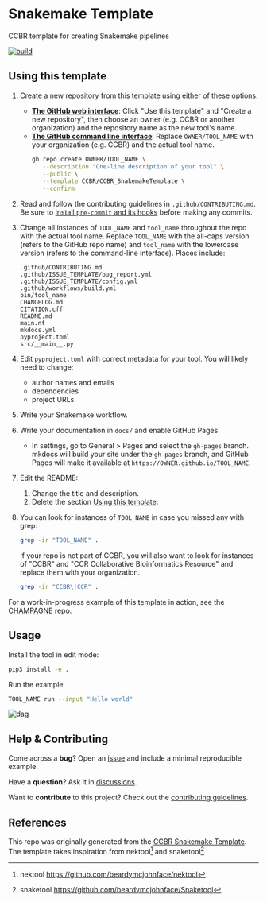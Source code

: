 # Snakemake Template <!-- TODO: replace this header with TOOL_NAME -->

CCBR template for creating Snakemake pipelines <!-- TODO: replace this line with the description of TOOL_NAME -->

[![build](https://github.com/CCBR/CCBR_SnakemakeTemplate/actions/workflows/build.yml/badge.svg)](https://github.com/CCBR/CCBR_SnakemakeTemplate/actions/workflows/build.yml) <!-- TODO: replace CCBR/CCBR_SnakemakeTemplate with your OWNER/TOOL_NAME -->

## Using this template

1. Create a new repository from this template using either of these options:
   - [**The GitHub web interface**](https://github.com/CCBR/CCBR_SnakemakeTemplate):
     Click "Use this template" and "Create a new repository", then choose an owner (e.g. CCBR or another organization) and the repository name as the new tool's name.
   - [**The GitHub command line interface**](https://cli.github.com/):
     Replace `OWNER/TOOL_NAME` with your organization (e.g. CCBR) and the actual tool name.
     ```sh
     gh repo create OWNER/TOOL_NAME \
        --description "One-line description of your tool" \
        --public \
        --template CCBR/CCBR_SnakemakeTemplate \
        --confirm
     ```
1. Read and follow the contributing guidelines in `.github/CONTRIBUTING.md`.
   Be sure to [install `pre-commit` and its hooks](.github/CONTRIBUTING.md#use-pre-commit-hooks) before making any commits.
1. Change all instances of `TOOL_NAME` and `tool_name` throughout the repo with the actual tool name.
   Replace `TOOL_NAME` with the all-caps version (refers to the GitHub repo name)
   and `tool_name` with the lowercase version (refers to the command-line interface). Places include:

   <!--
   grep -irl tool_name . | sort | sed "s|\./||"
   -->

   ```
   .github/CONTRIBUTING.md
   .github/ISSUE_TEMPLATE/bug_report.yml
   .github/ISSUE_TEMPLATE/config.yml
   .github/workflows/build.yml
   bin/tool_name
   CHANGELOG.md
   CITATION.cff
   README.md
   main.nf
   mkdocs.yml
   pyproject.toml
   src/__main__.py
   ```

1. Edit `pyproject.toml` with correct metadata for your tool. You will likely need to change:
   - author names and emails
   - dependencies
   - project URLs
1. Write your Snakemake workflow.
1. Write your documentation in `docs/` and enable GitHub Pages.
   - In settings, go to General > Pages and select the `gh-pages` branch.
     mkdocs will build your site under the `gh-pages` branch, and GitHub Pages will make it available at `https://OWNER.github.io/TOOL_NAME`.
1. Edit the README:
   1. Change the title and description.
   1. Delete the section [Using this template](README.md##using-this-template).
1. You can look for instances of `TOOL_NAME` in case you missed any with grep:

   ```sh
   grep -ir "TOOL_NAME" .
   ```

   If your repo is not part of CCBR, you will also want to look for instances of "CCBR" and "CCR Collaborative Bioinformatics Resource" and replace them with your organization.

   ```sh
   grep -ir "CCBR\|CCR" .
   ```

For a work-in-progress example of this template in action, see the [CHAMPAGNE](https://github.com/CCBR/CHAMPAGNE) repo.

## Usage

Install the tool in edit mode:

```sh
pip3 install -e .
```

Run the example

```sh
TOOL_NAME run --input "Hello world"
```

![dag](assets/dag.png)

## Help & Contributing

Come across a **bug**? Open an [issue](https://github.com/CCBR/TOOL_NAME/issues) and include a minimal reproducible example.

Have a **question**? Ask it in [discussions](https://github.com/CCBR/TOOL_NAME/discussions).

Want to **contribute** to this project? Check out the [contributing guidelines](docs/contributing.md).

## References

This repo was originally generated from the [CCBR Snakemake Template](https://github.com/CCBR/CCBR_SnakemakeTemplate).
The template takes inspiration from nektool[^1] and snaketool[^2]

[^1]: nektool https://github.com/beardymcjohnface/nektool
[^2]: snaketool https://github.com/beardymcjohnface/Snaketool
